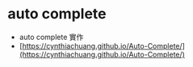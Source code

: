 # auto complete

* auto complete 實作
* [https://cynthiachuang.github.io/Auto-Complete/](https://cynthiachuang.github.io/Auto-Complete/)
